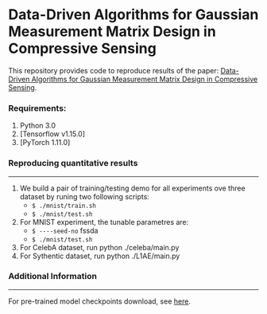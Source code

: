 # Data-Driven Algorithms for Gaussian Measurement Matrix Design in Compressive Sensing

This repository provides code to reproduce results of the paper: [Data-Driven Algorithms for Gaussian Measurement Matrix Design in Compressive Sensing](https://ieeexplore.ieee.org/document/9747617).


### Requirements: 
1. Python 3.0
2. [Tensorflow v1.15.0]
3. [PyTorch 1.11.0]


### Reproducing quantitative results
---
1. We build a pair of training/testing demo for all experiments ove three dataset by runing two following scripts:
     - ```$ ./mnist/train.sh```
     - ```$ ./mnist/test.sh```   
2. For MNIST experiment, the tunable parametres are:  
     - ```$ ----seed-no``` fssda
     - ```$ ./mnist/test.sh``` 
2. For CelebA dataset, run python ./celeba/main.py
3. For Sythentic dataset, run python ./L1AE/main.py


### Additional Information
---
For pre-trained model checkpoints download, see [here](https://to_be_update).


